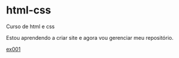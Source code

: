 # html-css
 Curso de html e css

 Estou aprendendo a criar site e agora vou gerenciar meu repositório.

 [ex001](https://cleilsonalvino.github.io/html-css/exercicios/ex001/)